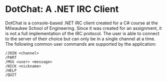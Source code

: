 
# DotChat: A .NET IRC Client

DotChat is a console-based .NET IRC client created for a C# course at the Milwaukee School of Engineering. Since it was created for an assignment, it is not a full implementation of the IRC protocol. The user is able to connect to the server of their choice but can only be in a single channel at a time. The following common user commands are supported by the application:

```
/JOIN <channel>
/PART
/MSG <user> <message>
/NICK <nickname>
/HELP
/QUIT
```
